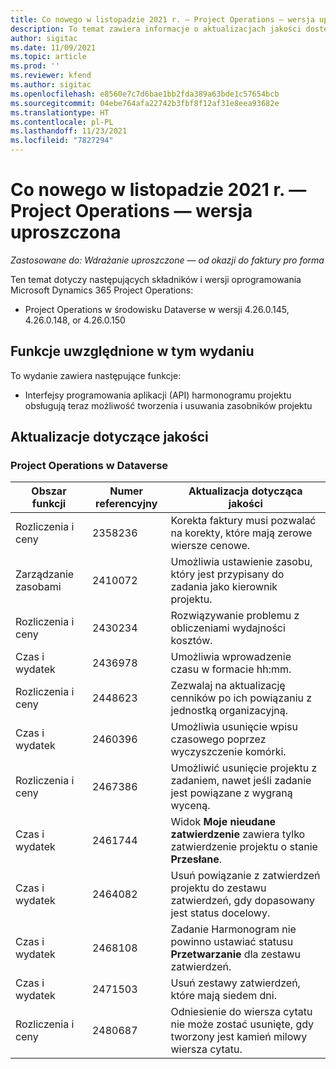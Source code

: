 ```yaml
---
title: Co nowego w listopadzie 2021 r. — Project Operations — wersja uproszczona
description: To temat zawiera informacje o aktualizacjach jakości dostępnych w wydaniu Project Operations — wersja uproszczona w listopadzie 2021 r.
author: sigitac
ms.date: 11/09/2021
ms.topic: article
ms.prod: ''
ms.reviewer: kfend
ms.author: sigitac
ms.openlocfilehash: e8560e7c7d6bae1bb2fda389a63bde1c57654bcb
ms.sourcegitcommit: 04ebe764afa22742b3fbf8f12af31e8eea93682e
ms.translationtype: HT
ms.contentlocale: pl-PL
ms.lasthandoff: 11/23/2021
ms.locfileid: "7827294"
---
```

# <a name="whats-new-november-2021---project-operations-lite-deployment"></a>Co nowego w listopadzie 2021 r. — Project Operations — wersja uproszczona

_Zastosowane do: Wdrażanie uproszczone — od okazji do faktury pro forma_

Ten temat dotyczy następujących składników i wersji oprogramowania Microsoft Dynamics 365 Project Operations:

- Project Operations w środowisku Dataverse w wersji 4.26.0.145, 4.26.0.148, or 4.26.0.150
  
## <a name="features-included-in-this-release"></a>Funkcje uwzględnione w tym wydaniu

To wydanie zawiera następujące funkcje:

- Interfejsy programowania aplikacji (API) harmonogramu projektu obsługują teraz możliwość tworzenia i usuwania zasobników projektu

## <a name="quality-updates"></a>Aktualizacje dotyczące jakości

### <a name="project-operations-in-dataverse"></a>Project Operations w Dataverse

| Obszar funkcji | Numer referencyjny | Aktualizacja dotycząca jakości |
| --- | --- | --- |
| Rozliczenia i ceny | 2358236 | Korekta faktury musi pozwalać na korekty, które mają zerowe wiersze cenowe. |
| Zarządzanie zasobami | 2410072 | Umożliwia ustawienie zasobu, który jest przypisany do zadania jako kierownik projektu. |
| Rozliczenia i ceny | 2430234 | Rozwiązywanie problemu z obliczeniami wydajności kosztów. |
| Czas i wydatek | 2436978 | Umożliwia wprowadzenie czasu w formacie hh:mm. |
| Rozliczenia i ceny | 2448623 | Zezwalaj na aktualizację cenników po ich powiązaniu z jednostką organizacyjną. |
| Czas i wydatek | 2460396 | Umożliwia usunięcie wpisu czasowego poprzez wyczyszczenie komórki. |
| Rozliczenia i ceny | 2467386 | Umożliwić usunięcie projektu z zadaniem, nawet jeśli zadanie jest powiązane z wygraną wyceną. |
| Czas i wydatek | 2461744 | Widok **Moje nieudane zatwierdzenie** zawiera tylko zatwierdzenie projektu o stanie **Przesłane**. |
| Czas i wydatek | 2464082 | Usuń powiązanie z zatwierdzeń projektu do zestawu zatwierdzeń, gdy dopasowany jest status docelowy. |
| Czas i wydatek | 2468108 | Zadanie Harmonogram nie powinno ustawiać statusu **Przetwarzanie** dla zestawu zatwierdzeń. |
| Czas i wydatek | 2471503 | Usuń zestawy zatwierdzeń, które mają siedem dni. |
| Rozliczenia i ceny | 2480687 | Odniesienie do wiersza cytatu nie może zostać usunięte, gdy tworzony jest kamień milowy wiersza cytatu. |
